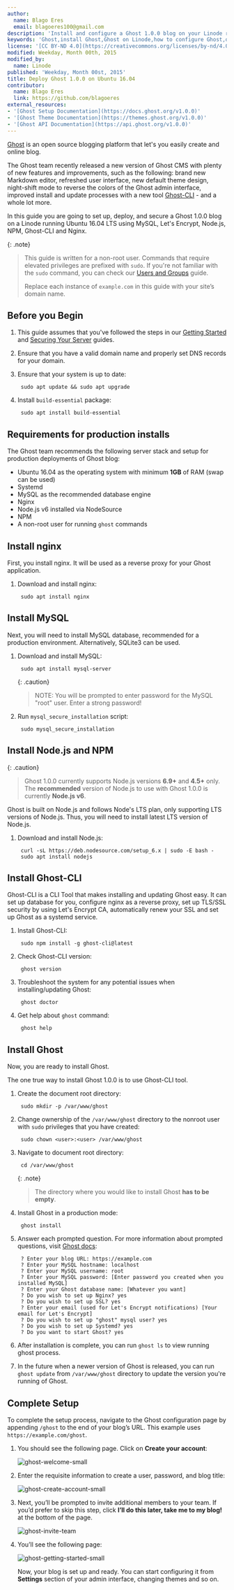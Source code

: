 ```yaml
---
author:
  name: Blago Eres
  email: blagoeres100@gmail.com
description: 'Install and configure a Ghost 1.0.0 blog on your Linode running Ubuntu 16.04 by using this guide.'
keywords: 'Ghost,install Ghost,Ghost on Linode,how to configure Ghost,deploy Ghost on Ubuntu 16.04'
license: '[CC BY-ND 4.0](https://creativecommons.org/licenses/by-nd/4.0)'
modified: Weekday, Month 00th, 2015
modified_by:
  name: Linode
published: 'Weekday, Month 00st, 2015'
title: Deploy Ghost 1.0.0 on Ubuntu 16.04
contributor:
  name: Blago Eres
  link: https://github.com/blagoeres
external_resources:
- '[Ghost Setup Documentation](https://docs.ghost.org/v1.0.0)'
- '[Ghost Theme Documentation](https://themes.ghost.org/v1.0.0)'
- '[Ghost API Documentation](https://api.ghost.org/v1.0.0)'
---
```


[Ghost](https://ghost.org/developers/) is an open source blogging platform that let's you easily create and online blog. 

The Ghost team recently released a new version of Ghost CMS with plenty of new features and improvements, such as the following: brand new Markdown editor, refreshed user interface, new default theme design, night-shift mode to reverse the colors of the Ghost admin interface, improved install and update processes with a new tool [Ghost-CLI](https://github.com/TryGhost/Ghost-CLI) - and a whole lot more.

In this guide you are going to set up, deploy, and secure a Ghost 1.0.0 blog on a Linode running Ubuntu 16.04 LTS using MySQL, Let's Encrypt, Node.js, NPM, Ghost-CLI and Nginx.

{: .note}
>
>This guide is written for a non-root user. Commands that require elevated privileges are prefixed with `sudo`. If you're not familiar with the `sudo` command, you can check our [Users and Groups](/docs/tools-reference/linux-users-and-groups) guide.
>
>Replace each instance of `example.com` in this guide with your site’s domain name.

## Before you Begin

1. This guide assumes that you've followed the steps in our [Getting Started](/docs/getting-started) and [Securing Your Server](/docs/security/securing-your-server) guides.

2. Ensure that you have a valid domain name and properly set DNS records for your domain.

3. Ensure that your system is up to date:

        sudo apt update && sudo apt upgrade

4. Install `build-essential` package:

        sudo apt install build-essential

## Requirements for production installs

The Ghost team recommends the following server stack and setup for production deployments of Ghost blog:

- Ubuntu 16.04 as the operating system with minimum **1GB** of RAM (swap can be used)
- Systemd
- MySQL as the recommended database engine
- Nginx
- Node.js v6 installed via NodeSource
- NPM
- A non-root user for running `ghost` commands

## Install nginx

First, you install nginx. It will be used as a reverse proxy for your Ghost application.

1. Download and install nginx:

        sudo apt install nginx

## Install MySQL

Next, you will need to install MySQL database, recommended for a production environment. Alternatively, SQLite3 can be used.

1. Download and install MySQL:

        sudo apt install mysql-server

    {: .caution}
    >
    >NOTE: You will be prompted to enter password for the MySQL "root" user. Enter a strong password!

2. Run `mysql_secure_installation` script:

        sudo mysql_secure_installation

## Install Node.js and NPM

{: .caution}
>
>Ghost 1.0.0 currently supports Node.js versions **6.9+** and **4.5+** only.
>The **recommended** version of Node.js to use with Ghost 1.0.0 is currently **Node.js v6**.

Ghost is built on Node.js and follows Node's LTS plan, only supporting LTS versions of Node.js. Thus, you will need to install latest LTS version of Node.js.

1. Download and install Node.js:

        curl -sL https://deb.nodesource.com/setup_6.x | sudo -E bash -
        sudo apt install nodejs

## Install Ghost-CLI

Ghost-CLI is a CLI Tool that makes installing and updating Ghost easy. It can set up database for you, configure nginx as a reverse proxy, set up TLS/SSL security by using Let's Encrypt CA, automatically renew your SSL and set up Ghost as a systemd service.

1. Install Ghost-CLI:

        sudo npm install -g ghost-cli@latest

2. Check Ghost-CLI version:

        ghost version

3. Troubleshoot the system for any potential issues when installing/updating Ghost:

        ghost doctor

4. Get help about `ghost` command:

        ghost help

## Install Ghost

Now, you are ready to install Ghost.

The one true way to install Ghost 1.0.0 is to use Ghost-CLI tool.

1. Create the document root directory:

        sudo mkdir -p /var/www/ghost

2. Change ownership of the `/var/www/ghost` directory to the nonroot user with `sudo` privileges that you have created:

        sudo chown <user>:<user> /var/www/ghost

3. Navigate to document root directory:

        cd /var/www/ghost

    {: .note}
    >The directory where you would like to install Ghost **has to be empty**.

4. Install Ghost in a production mode:

        ghost install

5. Answer each prompted question. For more information about prompted questions, visit [Ghost docs](https://docs.ghost.org/docs/cli-install#section-prompts):

        ? Enter your blog URL: https://example.com
        ? Enter your MySQL hostname: localhost
        ? Enter your MySQL username: root
        ? Enter your MySQL password: [Enter password you created when you installed MySQL]
        ? Enter your Ghost database name: [Whatever you want]
        ? Do you wish to set up Nginx? yes
        ? Do you wish to set up SSL? yes
        ? Enter your email (used for Let's Encrypt notifications) [Your email for Let's Encrypt]
        ? Do you wish to set up "ghost" mysql user? yes
        ? Do you wish to set up Systemd? yes
        ? Do you want to start Ghost? yes

6. After installation is complete, you can run `ghost ls` to view running ghost process.

7. In the future when a newer version of Ghost is released, you can run `ghost update` from `/var/www/ghost` directory to update the version you're running of Ghost.

## Complete Setup

To complete the setup process, navigate to the Ghost configuration page by appending `/ghost` to the end of your blog’s URL. This example uses `https://example.com/ghost`.

1. You should see the following page. Click on **Create your account**:

    ![ghost-welcome-small](/docs/assets/ghost-1-0-0-welcome-small.png)

2. Enter the requisite information to create a user, password, and blog title:

    ![ghost-create-account-small](/docs/assets/ghost-1-0-0-create-account-small.png)

3. Next, you’ll be prompted to invite additional members to your team. If you’d prefer to skip this step, click **I’ll do this later, take me to my blog!** at the bottom of the page.

    ![ghost-invite-team](/docs/assets/ghost-1-0-0-invite-team-small.png)

4. You’ll see the following page:

    ![ghost-getting-started-small](/docs/assets/ghost-1-0-0-getting-started-small.png)

    Now, your blog is set up and ready. You can start configuring it from **Settings** section of your admin interface, changing themes and so on.
